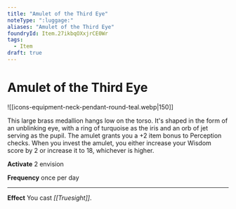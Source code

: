 ```yaml
---
title: "Amulet of the Third Eye"
noteType: ":luggage:"
aliases: "Amulet of the Third Eye"
foundryId: Item.27ikbqOXxjrCE0Wr
tags:
  - Item
draft: true
---
```


# Amulet of the Third Eye
![[icons-equipment-neck-pendant-round-teal.webp|150]]

This large brass medallion hangs low on the torso. It's shaped in the form of an unblinking eye, with a ring of turquoise as the iris and an orb of jet serving as the pupil. The amulet grants you a +2 item bonus to Perception checks. When you invest the amulet, you either increase your Wisdom score by 2 or increase it to 18, whichever is higher.

**Activate** 2 envision

**Frequency** once per day

* * *

**Effect** You cast _[[Truesight]]_.
